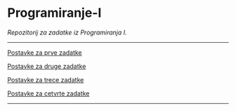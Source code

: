 # Programiranje-I

_Repozitorij za zadatke iz Programiranja I._

<hr>

[Postavke za prve zadatke](https://github.com/saranur/Programiranje-1/blob/main/Prvi%20zadaci/Postavke%20za%20prve%20zadatke.md) <br> 

[Postavke za druge zadatke](https://github.com/saranur/Programiranje-1/blob/main/Drugi%20zadaci/Postavke%20za%20druge%20zadatke.md)

[Postavke za trece zadatke](https://github.com/saranur/Programiranje-1/blob/main/Treci%20zadaci/Postavke%20za%20trece%20zadatke.md)

[Postavke za cetvrte zadatke](https://github.com/saranur/Programiranje-1/blob/main/Cetvrti%20zadaci/Postavke%20za%20cetvrte%20zadatke.md)

<hr>
